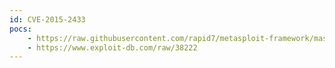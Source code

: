 ```yaml
---
id: CVE-2015-2433
pocs:
    - https://raw.githubusercontent.com/rapid7/metasploit-framework/master/modules/exploits/windows/local/ms15_078_atmfd_bof.rb
    - https://www.exploit-db.com/raw/38222
---
```


